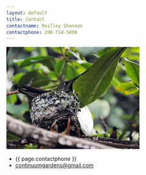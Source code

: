 ```yaml
---
layout: default
title: Contact
contactname: Reilley Shannon
contactphone: 206-714-5498
---
```


![](/images/pic08.jpg)

- {{ page.contactphone }}
- <continuumgardens@gmail.com>

